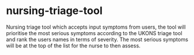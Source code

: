 # nursing-triage-tool
Nursing triage tool which accepts input symptoms from users, the tool will prioritise the most serious symptoms according to the UKONS triage tool and rank the users names in terms of severity. The most serious symptoms will be at the top of the list for the nurse to then assess.
